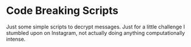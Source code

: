 # Code Breaking Scripts
Just some simple scripts to decrypt messages. Just for a little challenge I stumbled upon on Instagram, not actually doing anything computationally intense.
